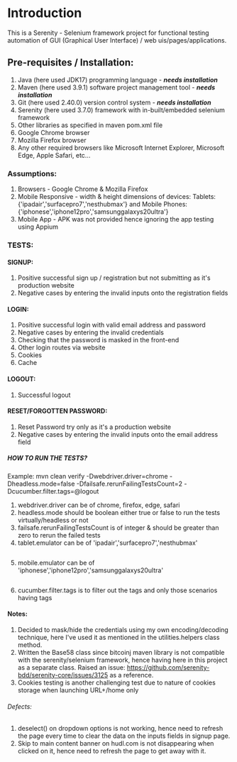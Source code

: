 # Introduction

This is a Serenity - Selenium framework project for functional testing automation of GUI (Graphical User Interface) /
web uis/pages/applications.

## Pre-requisites / Installation:

1. Java (here used JDK17) programming language - **_needs installation_**
2. Maven (here used 3.9.1) software project management tool - **_needs installation_**
3. Git (here used 2.40.0) version control system - **_needs installation_**
4. Serenity (here used 3.7.0) framework with in-built/embedded selenium framework
5. Other libraries as specified in maven pom.xml file
6. Google Chrome browser
7. Mozilla Firefox browser
8. Any other required browsers like Microsoft Internet Explorer, Microsoft Edge, Apple Safari, etc...

### Assumptions:

1. Browsers - Google Chrome & Mozilla Firefox
2. Mobile Responsive - width & height dimensions of devices: Tablets: {'ipadair','surfacepro7','nesthubmax'} and
   Mobile Phones: {'iphonese','iphone12pro','samsunggalaxys20ultra'}
3. Mobile App - APK was not provided hence ignoring the app testing using Appium

### TESTS:

#### SIGNUP:

1. Positive successful sign up / registration but not submitting as it's production website
2. Negative cases by entering the invalid inputs onto the registration fields

#### LOGIN:

1. Positive successful login with valid email address and password
2. Negative cases by entering the invalid credentials
3. Checking that the password is masked in the front-end
4. Other login routes via website
5. Cookies
6. Cache

#### LOGOUT:

1. Successful logout

#### RESET/FORGOTTEN PASSWORD:

1. Reset Password try only as it's a production website
2. Negative cases by entering the invalid inputs onto the email address field

##### HOW TO RUN THE TESTS?

Example:  mvn clean verify -Dwebdriver.driver=chrome -Dheadless.mode=false -Dfailsafe.rerunFailingTestsCount=2
-Dcucumber.filter.tags=@logout

1. webdriver.driver can be of chrome, firefox, edge, safari
2. headless.mode should be boolean either true or false to run the tests virtually/headless or not
3. failsafe.rerunFailingTestsCount is of integer & should be greater than zero to rerun the failed tests
4. tablet.emulator can be of 'ipadair','surfacepro7','nesthubmax'
     ```mvn clean verify -Dtablet.emulator=ipadair -Dfailsafe.rerunFailingTestsCount=2
5. mobile.emulator can be of 'iphonese','iphone12pro','samsunggalaxys20ultra'
     ```mvn clean verify -Dmobile.emulator=samsunggalaxys20ultra -Dfailsafe.rerunFailingTestsCount=1 -Dcucumber.filter.tags=@login 
6. cucumber.filter.tags is to filter out the tags and only those scenarios having tags

#### Notes:

1. Decided to mask/hide the credentials using my own encoding/decoding technique, here I've used it as mentioned in the
   utilities.helpers class method.
2. Written the Base58 class since bitcoinj maven library is not compatible with the serenity/selenium framework, hence
   having here in this project as a separate class. Raised an
   issue: https://github.com/serenity-bdd/serenity-core/issues/3125 as a reference.
3. Cookies testing is another challenging test due to nature of cookies storage when launching URL+/home only

###### Defects:

1. deselect() on dropdown options is not working, hence need to refresh the page every time to clear the data on the
   inputs fields in signup page.
2. Skip to main content banner on hudl.com is not disappearing when clicked on it, hence need to refresh the page to get
   away with it.